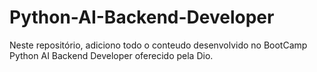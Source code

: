 # Python-AI-Backend-Developer
Neste repositório, adiciono todo o conteudo desenvolvido no BootCamp Python AI Backend Developer oferecido pela Dio.
